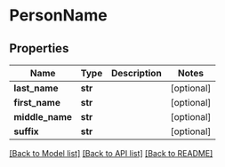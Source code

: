 # PersonName


## Properties
Name | Type | Description | Notes
------------ | ------------- | ------------- | -------------
**last_name** | **str** |  | [optional] 
**first_name** | **str** |  | [optional] 
**middle_name** | **str** |  | [optional] 
**suffix** | **str** |  | [optional] 

[[Back to Model list]](../README.md#documentation-for-models) [[Back to API list]](../README.md#documentation-for-api-endpoints) [[Back to README]](../README.md)


